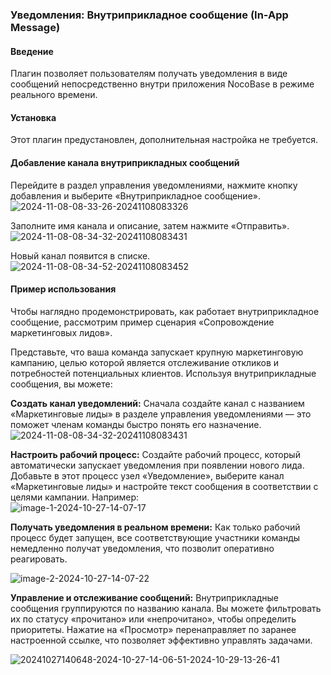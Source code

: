 ### **Уведомления: Внутриприкладное сообщение (In-App Message)**

<PluginInfo name="notification-in-app-message"></PluginInfo>

#### **Введение**

Плагин позволяет пользователям получать уведомления в виде сообщений непосредственно внутри приложения NocoBase в режиме реального времени.

#### **Установка**

Этот плагин предустановлен, дополнительная настройка не требуется.

#### **Добавление канала внутриприкладных сообщений**

Перейдите в раздел управления уведомлениями, нажмите кнопку добавления и выберите «Внутриприкладное сообщение».  
![2024-11-08-08-33-26-20241108083326](https://static-docs.nocobase.com/2024-11-08-08-33-26-20241108083326.png)

Заполните имя канала и описание, затем нажмите «Отправить».  
![2024-11-08-08-34-32-20241108083431](https://static-docs.nocobase.com/2024-11-08-08-34-32-20241108083431.png)

Новый канал появится в списке.  
![2024-11-08-08-34-52-20241108083452](https://static-docs.nocobase.com/2024-11-08-08-34-52-20241108083452.png)

#### **Пример использования**

Чтобы наглядно продемонстрировать, как работает внутриприкладное сообщение, рассмотрим пример сценария «Сопровождение маркетинговых лидов».

Представьте, что ваша команда запускает крупную маркетинговую кампанию, целью которой является отслеживание откликов и потребностей потенциальных клиентов. Используя внутриприкладные сообщения, вы можете:

**Создать канал уведомлений:** Сначала создайте канал с названием «Маркетинговые лиды» в разделе управления уведомлениями — это поможет членам команды быстро понять его назначение.  
![2024-11-08-08-34-32-20241108083431](https://static-docs.nocobase.com/2024-11-08-08-34-32-20241108083431.png)

**Настроить рабочий процесс:** Создайте рабочий процесс, который автоматически запускает уведомления при появлении нового лида. Добавьте в этот процесс узел «Уведомление», выберите канал «Маркетинговые лиды» и настройте текст сообщения в соответствии с целями кампании. Например:  
![image-1-2024-10-27-14-07-17](https://static-docs.nocobase.com/image-1-2024-10-27-14-07-17.png)

**Получать уведомления в реальном времени:** Как только рабочий процесс будет запущен, все соответствующие участники команды немедленно получат уведомления, что позволит оперативно реагировать.

![image-2-2024-10-27-14-07-22](https://static-docs.nocobase.com/image-2-2024-10-27-14-07-22.png)

**Управление и отслеживание сообщений:** Внутриприкладные сообщения группируются по названию канала. Вы можете фильтровать их по статусу «прочитано» или «непрочитано», чтобы определить приоритеты. Нажатие на «Просмотр» перенаправляет по заранее настроенной ссылке, что позволяет эффективно управлять задачами.

![20241027140648-2024-10-27-14-06-51-2024-10-29-13-26-41](https://static-docs.nocobase.com/20241027140648-2024-10-27-14-06-51-2024-10-29-13-26-41.png)

